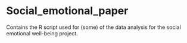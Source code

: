 # Social_emotional_paper
Contains the R script used for (some) of the data analysis for the social emotional well-being project.

